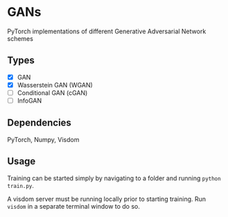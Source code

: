# GANs
PyTorch implementations of different Generative Adversarial Network schemes


## Types
- [x] GAN
- [x] Wasserstein GAN (WGAN)
- [ ] Conditional GAN (cGAN)
- [ ] InfoGAN

## Dependencies
PyTorch, Numpy, Visdom

## Usage
Training can be started simply by navigating to a folder and running `python train.py`.

A visdom server must be running locally prior to starting training. Run `visdom` in a separate terminal window to do so.
